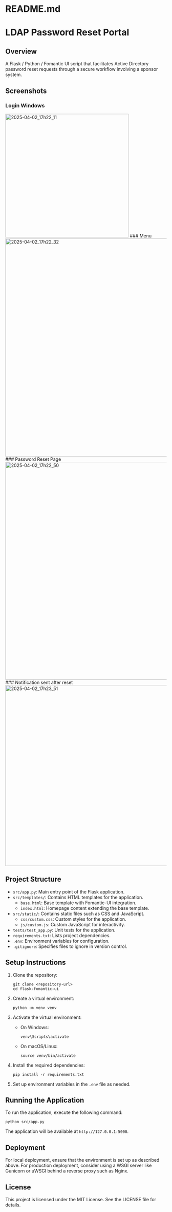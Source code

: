# README.md

# LDAP Password Reset Portal

## Overview
A Flask / Python / Fomantic UI script that facilitates Active Directory password reset requests through a secure workflow involving a sponsor system.

## Screenshots

### Login Windows
<img width="385" alt="2025-04-02_17h22_11" src="https://github.com/user-attachments/assets/0edcb4d9-c50e-492d-960a-e600f7cecf03" />
### Menu
<img width="679" alt="2025-04-02_17h22_32" src="https://github.com/user-attachments/assets/984ab17e-d3b2-452a-b3b5-ada0dcd32e2d" />
### Password Reset Page
<img width="678" alt="2025-04-02_17h22_50" src="https://github.com/user-attachments/assets/a6d462f7-a4f1-4f9e-8082-3499510aed06" />
### Notification sent after reset
<img width="563" alt="2025-04-02_17h23_51" src="https://github.com/user-attachments/assets/9e3c8c44-ce44-4ce5-a4b0-3f52aafe8353" />

## Project Structure
- `src/app.py`: Main entry point of the Flask application.
- `src/templates/`: Contains HTML templates for the application.
  - `base.html`: Base template with Fomantic-UI integration.
  - `index.html`: Homepage content extending the base template.
- `src/static/`: Contains static files such as CSS and JavaScript.
  - `css/custom.css`: Custom styles for the application.
  - `js/custom.js`: Custom JavaScript for interactivity.
- `tests/test_app.py`: Unit tests for the application.
- `requirements.txt`: Lists project dependencies.
- `.env`: Environment variables for configuration.
- `.gitignore`: Specifies files to ignore in version control.

## Setup Instructions
1. Clone the repository:
   ```
   git clone <repository-url>
   cd flask-fomantic-ui
   ```

2. Create a virtual environment:
   ```
   python -m venv venv
   ```

3. Activate the virtual environment:
   - On Windows:
     ```
     venv\Scripts\activate
     ```
   - On macOS/Linux:
     ```
     source venv/bin/activate
     ```

4. Install the required dependencies:
   ```
   pip install -r requirements.txt
   ```

5. Set up environment variables in the `.env` file as needed.

## Running the Application
To run the application, execute the following command:
```
python src/app.py
```
The application will be available at `http://127.0.0.1:5000`.

## Deployment
For local deployment, ensure that the environment is set up as described above. For production deployment, consider using a WSGI server like Gunicorn or uWSGI behind a reverse proxy such as Nginx.

## License
This project is licensed under the MIT License. See the LICENSE file for details.
